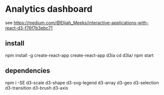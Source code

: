 # Analytics dashboard

see https://medium.com/@Elijah_Meeks/interactive-applications-with-react-d3-f76f7b3ebc71



## install 

npm install -g create-react-app
create-react-app d3ia
cd d3ia/
npm start


## dependencies

npm i -SE d3-scale d3-shape d3-svg-legend d3-array d3-geo d3-selection d3-transition d3-brush d3-axis	
